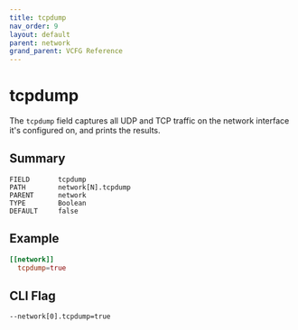 ```yaml
---
title: tcpdump
nav_order: 9
layout: default
parent: network
grand_parent: VCFG Reference
---
```


# tcpdump

The `tcpdump` field captures all UDP and TCP traffic on the network interface it's configured on, and prints the results.

## Summary

```
FIELD       tcpdump
PATH        network[N].tcpdump
PARENT      network
TYPE        Boolean
DEFAULT     false
```

## Example

```toml
[[network]]
  tcpdump=true
```

## CLI Flag

```
--network[0].tcpdump=true
```